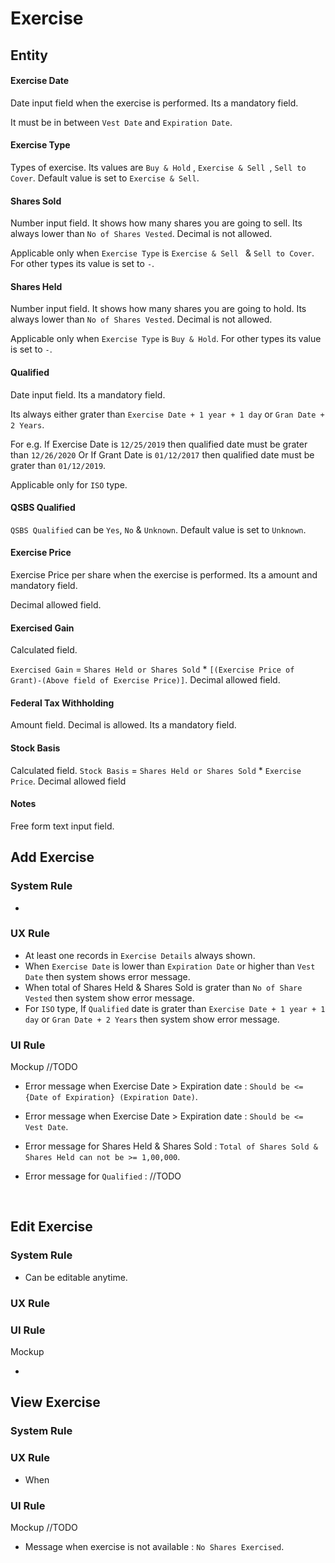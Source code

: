 # Exercise

## Entity

#### Exercise Date

Date input field when the exercise is performed. Its a mandatory field.

It must be in between `Vest Date` and `Expiration Date`.

#### Exercise Type

Types of exercise. Its values are `Buy & Hold` , `Exercise & Sell `, `Sell to Cover`. Default value is set to `Exercise & Sell`.

#### Shares Sold

Number input field. It shows how many shares you are going to sell. Its always lower than `No of Shares Vested`.  Decimal is not allowed.

Applicable only when `Exercise Type` is `Exercise & Sell ` & `Sell to Cover`. For other types its value is set to `-`.

#### Shares Held

Number input field. It shows how many shares you are going to hold. Its always lower than `No of Shares Vested`.  Decimal is not allowed.

Applicable only when `Exercise Type` is `Buy & Hold`. For other types its value is set to `-`.

#### Qualified

Date input field. Its a mandatory field. 

Its always either grater than `Exercise Date + 1 year + 1 day` or `Gran Date + 2 Years`. 

For e.g. If Exercise Date is `12/25/2019` then qualified date must be grater than `12/26/2020` Or If Grant Date is `01/12/2017` then qualified date must be grater than `01/12/2019`.

Applicable only for `ISO` type.

#### QSBS Qualified

`QSBS Qualified` can be  `Yes`, `No` & `Unknown`. Default value is set to `Unknown`.

#### Exercise Price

Exercise Price per share when the exercise is performed. Its a amount and mandatory field.

Decimal allowed field.

#### Exercised Gain

Calculated field.

 `Exercised Gain` = `Shares Held or Shares Sold` * `[(Exercise Price of Grant)-(Above field of Exercise Price)]`. Decimal allowed field.

#### Federal Tax Withholding

Amount field. Decimal is allowed. Its a mandatory field.

#### Stock Basis

Calculated field. `Stock Basis` = `Shares Held or Shares Sold` * `Exercise Price`. Decimal allowed field

#### Notes

Free form text input field.



## Add Exercise

### System Rule

- ​

### UX Rule

- At least one records in `Exercise Details` always shown.
- When `Exercise Date`  is lower than `Expiration Date` or higher than `Vest Date` then system shows error message.
- When total of Shares Held & Shares Sold is grater than `No of Share Vested` then system show error message.
- For `ISO` type, If `Qualified` date is grater than `Exercise Date + 1 year + 1 day` or `Gran Date + 2 Years` then system show error message. 

### UI Rule

Mockup //TODO

- Error message when Exercise Date > Expiration date : `Should be <= {Date of Expiration} (Expiration Date)`.

- Error message when Exercise Date > Expiration date : `Should be <= Vest Date`.

- Error message for Shares Held & Shares Sold :  `Total of Shares Sold & Shares Held can not be >= 1,00,000`.

- Error message for `Qualified` : //TODO

  ​

## Edit Exercise

### System Rule

- Can be editable anytime.

### UX Rule

### UI Rule

Mockup

- ​



## View Exercise

### System Rule

### UX Rule

- When 

### UI Rule

Mockup //TODO

- Message when exercise is not available : `No Shares Exercised`.